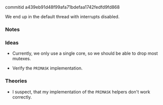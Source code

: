 commitid a439eb91d48f99afa71bdefaa1742fedfd9fd868

We end up in the default thread with interrupts disabled.

### Notes

### Ideas

-   Currently, we only use a single core, so we should be able to drop most
    mutexes.

-   Verify the `PRIMASK` implementation.

### Theories

-   I suspect, that my implementation of the `PRIMASK` helpers don't work
    correctly.
